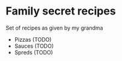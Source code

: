 # Family secret recipes

Set of recipes as given by my grandma

- Pizzas (TODO)
- Sauces (TODO)
- Spreds (TODO)